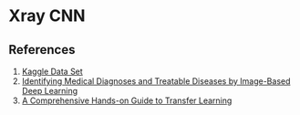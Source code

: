 # Xray CNN

## References
1. [Kaggle Data Set](https://www.kaggle.com/paultimothymooney/chest-xray-pneumonia)
2. [Identifying Medical Diagnoses and Treatable Diseases by Image-Based Deep Learning](https://www.cell.com/cell/fulltext/S0092-8674(18)30154-5)
3. [A Comprehensive Hands-on Guide to Transfer Learning](https://towardsdatascience.com/a-comprehensive-hands-on-guide-to-transfer-learning-with-real-world-applications-in-deep-learning-212bf3b2f27a)
